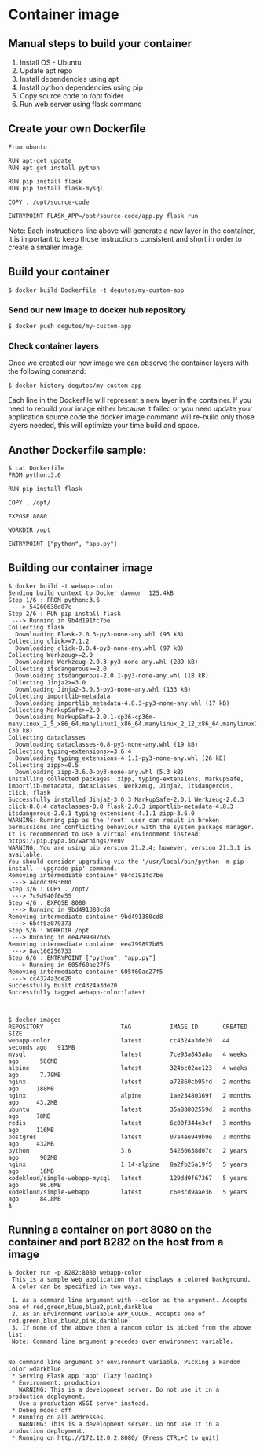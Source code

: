 # Container image

## Manual steps to build your container 

1. Install OS - Ubuntu 
2. Update apt repo
3. Install dependencies using apt
4. Install python dependencies using pip
5. Copy source code to /opt folder
6. Run web server using flask command 


## Create your own Dockerfile

```
From ubuntu

RUN apt-get update
RUN apt-get install python

RUN pip install flask
RUN pip install flask-mysql 

COPY . /opt/source-code

ENTRYPOINT FLASK_APP=/opt/source-code/app.py flask run
```

Note: Each instructions line above will generate a new layer in the container, it is important to keep those instructions consistent and short in order to create a smaller image.

## Build your container

```
$ docker build Dockerfile -t degutos/my-custom-app
```

### Send our new image to docker hub repository

```
$ docker push degutos/my-custom-app
```

### Check container layers

Once we created our new image we can observe the container layers with the following command:

```
$ docker history degutos/my-custom-app
```

Each line in the Dockerfile will represent a new layer in the container.
If you need to rebuild your image either because it failed or you need update your application source code the docker image command will re-build only those layers needed, this will optimize your time build and space.



## Another Dockerfile sample:

```
$ cat Dockerfile 
FROM python:3.6

RUN pip install flask

COPY . /opt/

EXPOSE 8080

WORKDIR /opt

ENTRYPOINT ["python", "app.py"]
```

## Building our container image

```
$ docker build -t webapp-color . 
Sending build context to Docker daemon  125.4kB
Step 1/6 : FROM python:3.6
 ---> 54260638d07c
Step 2/6 : RUN pip install flask
 ---> Running in 9b4d191fc7be
Collecting flask
  Downloading Flask-2.0.3-py3-none-any.whl (95 kB)
Collecting click>=7.1.2
  Downloading click-8.0.4-py3-none-any.whl (97 kB)
Collecting Werkzeug>=2.0
  Downloading Werkzeug-2.0.3-py3-none-any.whl (289 kB)
Collecting itsdangerous>=2.0
  Downloading itsdangerous-2.0.1-py3-none-any.whl (18 kB)
Collecting Jinja2>=3.0
  Downloading Jinja2-3.0.3-py3-none-any.whl (133 kB)
Collecting importlib-metadata
  Downloading importlib_metadata-4.8.3-py3-none-any.whl (17 kB)
Collecting MarkupSafe>=2.0
  Downloading MarkupSafe-2.0.1-cp36-cp36m-manylinux_2_5_x86_64.manylinux1_x86_64.manylinux_2_12_x86_64.manylinux2010_x86_64.whl (30 kB)
Collecting dataclasses
  Downloading dataclasses-0.8-py3-none-any.whl (19 kB)
Collecting typing-extensions>=3.6.4
  Downloading typing_extensions-4.1.1-py3-none-any.whl (26 kB)
Collecting zipp>=0.5
  Downloading zipp-3.6.0-py3-none-any.whl (5.3 kB)
Installing collected packages: zipp, typing-extensions, MarkupSafe, importlib-metadata, dataclasses, Werkzeug, Jinja2, itsdangerous, click, flask
Successfully installed Jinja2-3.0.3 MarkupSafe-2.0.1 Werkzeug-2.0.3 click-8.0.4 dataclasses-0.8 flask-2.0.3 importlib-metadata-4.8.3 itsdangerous-2.0.1 typing-extensions-4.1.1 zipp-3.6.0
WARNING: Running pip as the 'root' user can result in broken permissions and conflicting behaviour with the system package manager. It is recommended to use a virtual environment instead: https://pip.pypa.io/warnings/venv
WARNING: You are using pip version 21.2.4; however, version 21.3.1 is available.
You should consider upgrading via the '/usr/local/bin/python -m pip install --upgrade pip' command.
Removing intermediate container 9b4d191fc7be
 ---> a4cdc309360d
Step 3/6 : COPY . /opt/
 ---> 7c9d940f0e55
Step 4/6 : EXPOSE 8080
 ---> Running in 9bd491380cd8
Removing intermediate container 9bd491380cd8
 ---> 6b4f5a079373
Step 5/6 : WORKDIR /opt
 ---> Running in ee4799897b85
Removing intermediate container ee4799897b85
 ---> 8ac166256733
Step 6/6 : ENTRYPOINT ["python", "app.py"]
 ---> Running in 605f60ae27f5
Removing intermediate container 605f60ae27f5
 ---> cc4324a3de20
Successfully built cc4324a3de20
Successfully tagged webapp-color:latest



$ docker images
REPOSITORY                      TAG           IMAGE ID       CREATED          SIZE
webapp-color                    latest        cc4324a3de20   44 seconds ago   913MB
mysql                           latest        7ce93a845a8a   4 weeks ago      586MB
alpine                          latest        324bc02ae123   4 weeks ago      7.79MB
nginx                           latest        a72860cb95fd   2 months ago     188MB
nginx                           alpine        1ae23480369f   2 months ago     43.2MB
ubuntu                          latest        35a88802559d   2 months ago     78MB
redis                           latest        6c00f344e3ef   3 months ago     116MB
postgres                        latest        07a4ee949b9e   3 months ago     432MB
python                          3.6           54260638d07c   2 years ago      902MB
nginx                           1.14-alpine   8a2fb25a19f5   5 years ago      16MB
kodekloud/simple-webapp-mysql   latest        129dd9f67367   5 years ago      96.6MB
kodekloud/simple-webapp         latest        c6e3cd9aae36   5 years ago      84.8MB
$ 
```

## Running a container on port 8080 on the container and port 8282 on the host from a image

```
$ docker run -p 8282:8080 webapp-color
 This is a sample web application that displays a colored background. 
 A color can be specified in two ways. 

 1. As a command line argument with --color as the argument. Accepts one of red,green,blue,blue2,pink,darkblue 
 2. As an Environment variable APP_COLOR. Accepts one of red,green,blue,blue2,pink,darkblue 
 3. If none of the above then a random color is picked from the above list. 
 Note: Command line argument precedes over environment variable.


No command line argument or environment variable. Picking a Random Color =darkblue
 * Serving Flask app 'app' (lazy loading)
 * Environment: production
   WARNING: This is a development server. Do not use it in a production deployment.
   Use a production WSGI server instead.
 * Debug mode: off
 * Running on all addresses.
   WARNING: This is a development server. Do not use it in a production deployment.
 * Running on http://172.12.0.2:8080/ (Press CTRL+C to quit)
 ```


